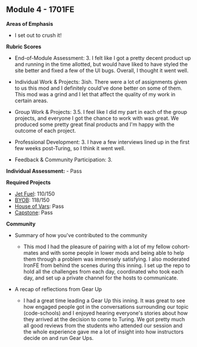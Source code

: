 ## Module 4 - 1701FE

**Areas of Emphasis**
* I set out to crush it!

**Rubric Scores**
* End-of-Module Assessment: 3. I felt like I got a pretty decent product up and 
running in the time allotted, but would have liked to have styled the site better and 
fixed a few of the UI bugs. Overall, I thought it went well.

* Individual Work & Projects: 3ish. There were a lot of assignments given to us this mod
and I definitely could've done better on some of them. This mod was a grind and I let that
affect the quality of my work in certain areas.

* Group Work & Projects: 3.5. I feel like I did my part in each of the group projects, and
everyone I got the chance to work with was great. We produced some pretty great final products
and I'm happy with the outcome of each project.

* Professional Development: 3. I have a few interviews lined up in the first few weeks post-Turing,
so I think it went well.

* Feedback & Community Participation: 3.

**Individual Assessment:** - Pass

**Required Projects**
* [Jet Fuel](https://github.com/devthehuman/jet-fuel): 110/150
* [BYOB](https://github.com/devthehuman/build-your-own-backend): 118/150
* [House of Vars](https://medium.com/@devthehuman/open-source-contribution-a-journey-7efb94821347): Pass
* [Capstone](https://github.com/devthehuman/etude-part-deux): Pass

**Community**
* Summary of how you've contributed to the community
  * This mod I had the pleasure of pairing with a lot of my fellow cohort-mates and with some people in lower
  mods and being able to help them through a problem was immensely satisfying. I also moderated IronFE from behind the
  scenes during this inning. I set up the repo to hold all the challenges from each day, coordinated who took each day,
  and set up a private channel for the hosts to communicate.
  
* A recap of reflections from Gear Up
  * I had a great time leading a Gear Up this inning. It was great to see how engaged people got in the conversations
  surrounding our topic (code-schools) and I enjoyed hearing everyone's stories about how they arrived at the decision
  to come to Turing. We got pretty much all good reviews from the students who attended our session and the whole experience
  gave me a lot of insight into how instructors decide on and run Gear Ups.
  

